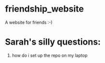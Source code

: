 # friendship_website
A website for friends :-)

# Sarah's silly questions:
1. how do i set up the repo on my laptop
